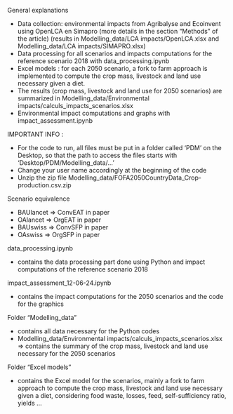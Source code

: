 General explanations

- Data collection: environmental impacts from Agribalyse and Ecoinvent using OpenLCA en Simapro (more details in the section “Methods” of the article) (results in Modelling_data/LCA impacts/OpenLCA.xlsx and  Modelling_data/LCA impacts/SIMAPRO.xlsx)
- Data processing for all scenarios and impacts computations for the reference scenario 2018 with data_processing.ipynb
- Excel models : for each 2050 scenario, a fork to farm approach is implemented to compute the crop mass, livestock and land use necessary given a diet.
- The results (crop mass, livestock and land use for 2050 scenarios) are summarized in Modelling_data/Environmental impacts/calculs_impacts_scenarios.xlsx
- Environmental impact computations and graphs with impact_assessment.ipynb

IMPORTANT INFO : 

- For the code to run, all files must be put in a folder called ‘PDM’ on the Desktop, so that the path to access the files starts with ‘Desktop/PDM/Modelling_data/…’
- Change your user name accordingly at the beginning of the code
- Unzip the zip file Modelling_data/FOFA2050CountryData_Crop-production.csv.zip

Scenario equivalence

- BAUlancet ⇒ ConvEAT in paper
- OAlancet ⇒ OrgEAT in paper
- BAUswiss ⇒ ConvSFP in paper
- OAswiss ⇒ OrgSFP in paper

data_processing.ipynb

- contains the data processing part done using Python and impact computations of the reference scenario 2018

impact_assessment_12-06-24.ipynb

- contains the impact computations for the 2050 scenarios and the code for the graphics

Folder “Modelling_data”

- contains all data necessary for the Python codes
- Modelling_data/Environmental impacts/calculs_impacts_scenarios.xlsx ⇒ contains the summary of the crop mass, livestock and land use necessary for the 2050 scenarios

Folder “Excel models”

- contains the Excel model for the scenarios, mainly a fork to farm approach to compute the crop mass, livestock and land use necessary given a diet, considering food waste, losses, feed, self-sufficiency ratio, yields …
